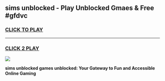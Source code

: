
## sims unblocked - Play Unblocked Gmaes & Free #gfdvc
<h3>
<a href="https://news.freeplayer.one?title=sims_unblocked&ref=26F">CLICK TO PLAY</a></h3>
<hr>

<h3>
<a href="https://news.freeplayer.one?title=sims_unblocked&ref=26F">CLICK 2 PLAY</a>
  
</h3>

<a href="https://news.freeplayer.one?title=sims_unblocked&ref=26F/"><img src="https://clearcache.store/games.png"></a>


**sims unblocked games unblocked: Your Gateway to Fun and Accessible Online Gaming**
